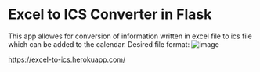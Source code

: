 # Excel to ICS Converter in Flask

This app allowes for conversion of information written in excel file to ics file which can be added to the calendar.
Desired file format:
![image](https://user-images.githubusercontent.com/45422424/137816215-4834b4e7-9100-4ff8-829c-f8de0ee09770.png)


https://excel-to-ics.herokuapp.com/
